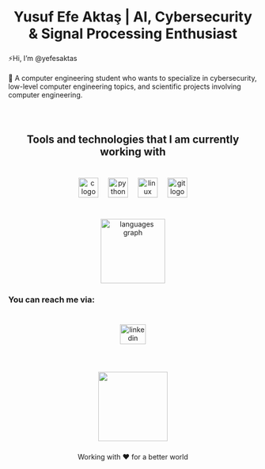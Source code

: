 <h1 align="center">Yusuf Efe Aktaş | AI, Cybersecurity & Signal Processing Enthusiast</h1>

###

<p align="left">⚡Hi, I’m @yefesaktas<br><br>💎 A computer engineering student who wants to specialize in cybersecurity, low-level computer engineering topics, and scientific projects involving computer engineering.</p>

###

<br clear="both">

<h2 align="center">Tools and technologies that I am currently working with</h2>

###

<br clear="both">

<div align="center">
  <img src="https://skillicons.dev/icons?i=c" height="40" alt="c logo"  />
  <img width="12" />
  <img src="https://skillicons.dev/icons?i=py" height="40" alt="python logo"  />
  <img width="12" />
  <img src="https://skillicons.dev/icons?i=linux" height="40" alt="linux logo"  />
  <img width="12" />
  <img src="https://cdn.simpleicons.org/git/F05032" height="40" alt="git logo"  />
</div>

###

<br clear="both">

<div align="center">
  <img src="https://github-readme-stats.vercel.app/api/top-langs?username=yefesaktas&locale=en&hide_title=false&layout=compact&card_width=320&langs_count=5&theme=nightowl&hide_border=false&order=2" height="130" alt="languages graph"  />
</div>

###

<h3 align="left">You can reach me via:</h3>

###

<br clear="both">

<div align="center">
  <a href="https://www.linkedin.com/in/yefesaktas/" target="_blank">
     <img src="https://raw.githubusercontent.com/maurodesouza/profile-readme-generator/master/src/assets/icons/social/linkedin/default.svg" width="52" height="40" alt="linkedin logo"  />
  </a>
</div>

###

<h1 align="left"></h1>

###

<br clear="both">

<div align="center">
  <img height="140" src="https://i.giphy.com/media/v1.Y2lkPTc5MGI3NjExaHZvOWlmMmZsdHk4b3Nrd2hlNHIybm42YjNyMDhjN3ZzZm50YWVlbiZlcD12MV9pbnRlcm5hbF9naWZfYnlfaWQmY3Q9Zw/FoVzfcqCDSb7zCynOp/giphy.gif"  />
</div>

###

<p align="center">Working with ❤️ for a better world</p>

###

<!---
yefesaktas/yefesaktas is a ✨ special ✨ repository because its `README.md` (this file) appears on your GitHub profile.
You can click the Preview link to take a look at your changes.
--->
